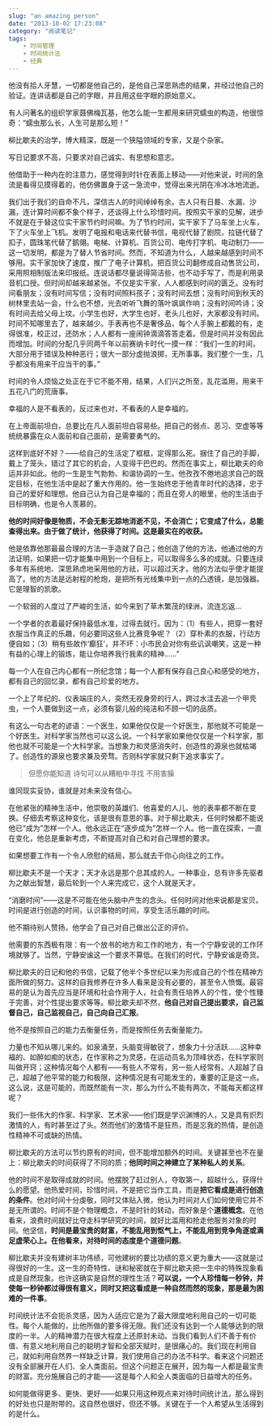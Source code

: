 ```yaml
---
slug: "an amazing person"
date: "2013-10-02 17:23:08"
category: "阅读笔记"
tags:
    - 时间管理
    - 时间统计法
    - 经典
---
```

他没有拾人牙慧，一切都是他自己的，是他自己深思熟虑的结果，并经过他自己的验证。连讲话都是自己的字眼，并且用这些字眼的原始意义。

有人问著名的组织学家聂佛梅瓦基，他怎么能一生都用来研究蠕虫的构造，他很惊奇：“蠕虫那么长，人生可是那么短！”

柳比歇夫的治学，博大精深，既是一个狭隘领域的专家，又是个杂家。

写日记要求不高，只要求对自己诚实、有思想和意志。

他借助于一种内在的注意力，感觉得到时针在表面上移动——对他来说，时间的急流是看得见摸得着的，他仿佛置身于这一急流中，觉得出来光阴在冷冰冰地流逝。

我们出于我们的自命不凡，深信古人的时间绰绰有余。古人只有日晷、水漏、沙漏，连计算时间都不象个样子，还谈得上什么珍惜时间。按照实干家的见解，进步不就是在于替这位实干家节约时间嘛。为了节约时间，实干家下了马车坐上火车，下了火车坐上飞机。发明了电报和电话来代替书信，电视代替了剧院，拉链代替了扣子，圆珠笔代替了鹅翎。电梯、计算机、百货公司、电传打字机、电动制刀——这一切发明，都是为了替人节省时间。然而，不知道为什么，人越来越感到时间不够用。实干家加快了速度，推广了电子计算机，把百货公司翻修成自动售货公司，采用照相制版法来印报纸。连说话都尽量说得简洁些，也不动手写了，而是利用录音机口授。但时间却越来越紧张。不仅是实干家，人人都感到时间的匮乏。没有时间看朋友；没有时间写信；没有时间照料孩子；没有时间去想；没有时间到秋天的树林里去站一会，什么也不想，光去听听飞舞的落叶飒飒作响；没有时间吟诗；没有时间去给父母上坟。小学生也好，大学生也好，老头儿也好，大家都没有时间。时间不知哪里去了，越来越少。手表再也不是奢侈品，每个人手腕上都戴的有，走得很准，校正过，还防水；人人都有一座闹钟滴滴答答走着。但是时间并没有因此而增加。时间的分配几乎同两千年以前赛纳卡时代一摸一样：“我们一生的时间，大部分用于错误及种种恶行；很大一部分虚抛浪掷，无所事事。我们整个一生，几乎都没有用来干应当干的事。”

时间的令人烦恼之处正在于它不能不用，结果，人们兴之所至，乱花滥用，用来干五花八门的荒唐事。

幸福的人是不看表的，反过来也对，不看表的人是幸福的。

在上帝面前坦白，总要比在凡人面前坦白容易些。把自己的弱点、恶习、空虚等等统统暴露在众人面前和自己面前，是需要勇气的。

这样到底好不好？——给自己的生活定了框框，定得那么死。捆住了自己的手脚，戴上了笼头，错过了其它的机会，人变得干巴巴的。然而在事实上，柳比歇夫的命运并非如此。他的一生是生气勃勃、和谐协调的一生。他孜孜不倦地追求自己的既定目标，在他生活中是起了重大作用的。他一生始终忠于他青年时代的选择，忠于自己的爱好和理想。他自己认为自己是幸福的；而且在旁人的眼里，他的生活由于目标明确，也是令人羡慕的。

**他的时间好像是物质，不会无影无踪地消逝不见，不会消亡；它变成了什么，总能查得出来。由于做了统计，他获得了时间。这是最实在的收获。**

他是依靠他那最最合理的方法一手造就了自己；他创造了他的方法，他通过他的方法证明，如果把一切才能集中用到一个目标上，可以取得多么多的成就。只要连续多年有系统地、深思熟虑地采用他的方祛，可以超过天才。他的方法似乎使才能提高了。他的方法是远射程的枪炮，是把所有光线集中到一点的凸透镜，是加强器。它是理智的凯歌。

一个软弱的人度过了严峻的生活，如今来到了草木繁茂的绿洲，流连忘返…

一个学者的衣着最好保持最低水准，过得去就行。因为：（1）有些人，把穿一套好衣服当作真正的乐趣，何必要同这些人比赛竞争呢？（2）穿朴素的衣服，行动方便自如；（3）稍有些故作‘癫狂’，并不坏：小市民会对你有些讥讽嘲笑，这是一种有益的心理上的锻炼，能让你培养我行我素的精神……”

每一个人在自己内心都有一所纪念馆；每一个人都有保存自己良心和感受的地方，都有自己的回忆录，都有自己珍爱的地方。

一个上了年纪的、仪表端庄的人，突然无视身旁的行人，跨过水洼去追一个甲壳虫，一个人要做到这一点，必须有婴儿般的纯洁和不顾一切的品质。

有这么一句古老的谚语：一个医生，如果他仅仅是一个好医生，那他就不可能是一个好医生。对科学家当然也可以这么说。一个科学家如果他仅仅是一个科学家，那他也就不可能是一个大科学家。当想象力和灵感消失时，创造性的源泉也就枯竭了。创造性的源泉也要求兼及旁骛。否则科学家就只剩下追求事实了。

> 但愿你能知道
> 诗句可以从糟粕中寻找
> 不用害臊

谁同现实妥协，谁就是对未来没有信心。

在他紧张的精神生活中，他崇敬的英雄们、他喜爱的人儿、他的表率都不断在变换。仔细去考察这种变化，该是很有意思的事。对于柳比歇夫，任何时候都不能说他已“成为”怎样一个人。他永远正在“逐步成为”怎样一个人。他一直在探索，一直在变化，他总是重新考虑，不断提高对自己和对自己理想的要求。

如果想要工作有一个令人欣慰的结局，那么就去干你心向往之的工作。

柳比歇夫不是一个天才；天才永远是那个总其成的人。一种事业，总有许多先驱者为之献出智慧，最后轮到一个人来完成它，这个人就是天才。

“消磨时间”——这是不可能在他头脑中产生的念头。任何时间对他来说都是宝贝。时间是进行创造的时间，认识事物的时间，享受生活乐趣的时间。

他不期待别人赞扬，他学会了自己对自己做出公正的评价。

他需要的东西极有限：有一个放书的地方和工作的地方，有一个宁静安说的工作环境就够了。当然，宁静安谧这一个要求不算低。在我们的时代，宁静安谧是奇货。

柳比歇夫的日记和他的书信，记载了他半个多世纪以来为形成自己的个性在精神方面所做的努力。这样的自我修养在许多人看来是没有必要的，甚至令人愤慨。最容易的是认为首先应当是环境和社会作用于人，社会有责任培养人的个性，使个性臻于完善，对个性提出要求等等。柳比歇夫却不然，**他自己对自己提出要求，自己监督自己，自己监视自己，自己向自己汇报**。

他不是按照自己的能力去衡量任务，而是按照任务去衡量能力。

力量也不知从哪儿来的。如泉涌至，头脑变得敏锐了，想象力十分活跃……这种幸福的、如醉如痴的状态，在作家称之为灵感，在运动员名为顶峰状态，在科学家则叫做开窍；这种情况每个人都有——有些人不常有，另一些人经常有。人超越了自己，超越了他平常的能力和极限，这种情况是有可能发生的，重要的正是这一点。这么说，这是可能的，而既然能有一次，那么为什么不能有两次，不能每天都这样呢？

我们一些伟大的作家、科学家、艺术家——他们既是学识渊博的人，又是具有炽烈激情的人，有时甚至过了头。然而他们的激情不是狂热，而是忘我的热情，是创造性精神不可或缺的热情。

柳比歇夫的方法可以节约原有的时间，但不能增加额外的时间。关键甚至也不在量上：柳比歇夫的时间获得了不同的质；**他同时间之神建立了某种私人的关系**。

他的时间不是取得成就的时间。他摆脱了赶过别人，夺取第一，超越什么，获得什么的愿望。他热爱时间，珍惜时间，不是把它当作工具，而是**把它看成是进行创造的条件**。他对时间十分虔敬，同时又体贴入微，他认为时间对人们如何使用它并不是无所谓的。时间不是个物理概念，不是时针的转动，而好象是个**道德概念**。在他看来，浪费时间就好比夺走科学研究的时间，就好比滥用和抢走他服务对象的时间。他坚信，**时间是最宝贵的财富，不能乱用到怄气上，不能乱用到竞争角逐或满足虚荣心上。在他看来，对待时间的态度是个道德问题**。

柳比歇夫并没有建树丰功伟绩，可他建树的要比功绩的意义更为重大——这就是过得很好的一生。这一生的奇特性、谜和秘密就在于柳比歇夫把一生中的特殊现象看成是自然现象。也许这确实是自然的理性生活？**可以说，一个人珍惜每一秒钟，并使每一秒钟都过得很有意义，同时又把这看成是一种自然而然的现象，那是最为困难的一件事**。

时间统计法不会扼杀灵感，因为人适应它是为了最大限度地利用自己的一切可能性。每个人能做的，比他所做的要多得无限。我们还没有达到一个人能够达到的限度的一半。人的精神潜力在很大程度上还原封未动。当我们看到人们不善于有价值、有意义地利用自己的聪明才智和全部天赋时，是很痛心的。我们现在利用自己，就如利用自然界一样缺乏计算，我们使用自己的办法不科学。看来这个问题还没有全部展开在人们、全人类面前。但这个问题正在展开，因为每一人都是最宝贵的财富。充分施展自己的才能——这是每个人和全人类面临的日益增大的任务。

如何能做得更多、更快、更好——如果只用这种观点来对待时间统计法，那么得到的好处也只是附带的。这自然也很好，但还不够。关键在于一个人希望从生活得到的是什么。